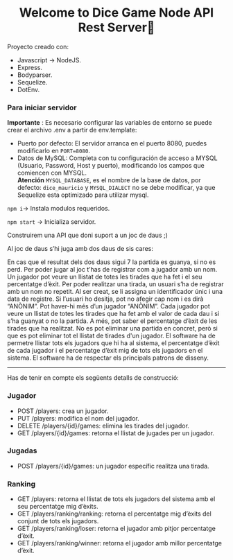 <h1 align="center">Welcome to Dice Game Node API Rest Server👋</h1>

Proyecto creado con:  
* Javascript -> NodeJS.
* Express.
* Bodyparser.
* Sequelize.
* DotEnv.

### Para iniciar servidor ### 
**Importante** : Es necesario configurar las variables de entorno se puede crear el archivo .env a partir de env.template:
- Puerto por defecto: El servidor arranca en el puerto 8080, puedes modificarlo en ``PORT=8080``. 
- Datos de MySQL: Completa con tu configuración de acceso a MYSQL (Usuario, Password, Host y puerto), modificando los campos que comiencen con MYSQL.  
**Atención** ``MYSQL_DATABASE``, es el nombre de la base de datos, por defecto: ``dice_mauricio`` y  ``MYSQL_DIALECT`` no se debe modificar, ya que Sequelize esta optimizado para utilizar mysql. 

``npm i``-> Instala modulos requeridos.  

``npm start`` -> Inicializa servidor.    

Construirem una API que doni suport a un joc de daus ;)

Al joc de daus s’hi juga amb dos daus de sis cares:

En cas que el resultat dels dos daus sigui 7 la partida es guanya, si no es perd.
Per poder jugar al joc t’has de registrar com a jugador amb un nom. Un jugador pot veure un llistat de totes les tirades que ha fet i el seu percentatge d’èxit.
Per poder realitzar una tirada, un usuari s’ha de registrar amb un nom no repetit. Al ser creat, se li assigna un identificador únic i una data de registre.
Si l’usuari ho desitja, pot no afegir cap nom i es dirà “ANÒNIM”. Pot haver-hi més d’un jugador “ANÒNIM”.
Cada jugador pot veure un llistat de totes les tirades que ha fet amb el valor de cada dau i si s’ha guanyat o no la partida. A més, pot saber el percentatge d’èxit de les tirades que ha realitzat.
No es pot eliminar una partida en concret, però si que es pot eliminar tot el llistat de tirades d'un jugador. El software ha de permetre llistar tots els jugadors que hi ha al sistema, el percentatge d’èxit de cada jugador i el percentatge d’èxit mig de tots els jugadors en el sistema.
El software ha de respectar els principals patrons de disseny.

----

Has de tenir en compte els següents detalls de construcció:
### Jugador ###
* POST /players: crea un jugador.
* PUT /players: modifica el nom del jugador.
* DELETE /players/{id}/games: elimina les tirades del jugador.
* GET /players/{id}/games: retorna el llistat de jugades per un jugador.
### Jugadas ###
* POST /players/{id}/games: un jugador específic realitza una tirada.
### Ranking ###
* GET /players: retorna el llistat de tots els jugadors del sistema amb el seu percentatge mig d’èxits.
* GET /players/ranking/ranking: retorna el percentatge mig d’èxits del conjunt de tots els jugadors.
* GET /players/ranking/loser: retorna el jugador amb pitjor percentatge d’èxit.
* GET /players/ranking/winner: retorna el jugador amb millor percentatge d’èxit.
